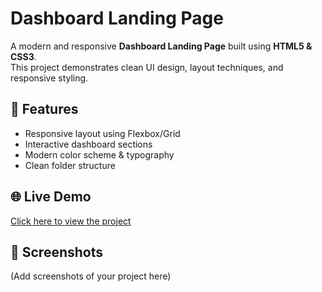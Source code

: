# Dashboard Landing Page

A modern and responsive **Dashboard Landing Page** built using **HTML5 & CSS3**.  
This project demonstrates clean UI design, layout techniques, and responsive styling.

## 🚀 Features
- Responsive layout using Flexbox/Grid
- Interactive dashboard sections
- Modern color scheme & typography
- Clean folder structure


## 🌐 Live Demo
[Click here to view the project]([https://<your-username>.github.io/dashboard-landing-page/](https://akhilbharti510.github.io/dashboard-landing-page/))

## 📸 Screenshots
(Add screenshots of your project here)
